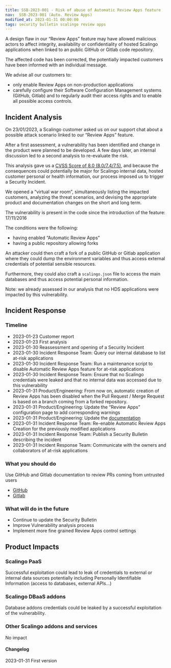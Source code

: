 ```yaml
---
title: SSB-2023-001 - Risk of abuse of Automatic Review Apps feature
nav:  SSB-2023-001 (Auto. Review Apps)
modified_at: 2023-01-31 00:00:00
tags: security bulletin scalingo review apps
---
```


A design flaw in our “Review Apps” feature may have allowed malicious actors to affect integrity, availability or confidentiality of hosted Scalingo applications when linked to an public GitHub or Gitlab code repository.

The affected code has been corrected, the potentially impacted customers have been informed with an individual message.

We advise all our customers to:

- only enable Review Apps on non-production applications
- carefully configure their Software Configuration Management systems (GitHub, Gitlab) and to regularly audit their access rights and to enable all possible access controls.

## Incident Analysis

On 23/01/2023, a Scalingo customer asked us on our support chat about a possible attack scenario linked to our “Review Apps” feature.

After a first assessment, a vulnerability has been identified and change in the product were planned to be developed. A few days later, an internal discussion led to a second analysis to re-evaluate the risk.

This analysis gave us a [CVSS Score of 8.0 (8.0/7.4/7.5)](https://nvd.nist.gov/vuln-metrics/cvss/v3-calculator?vector=AV:N/AC:H/PR:L/UI:R/S:C/C:H/I:H/A:H/E:F/RL:O/RC:C/CR:H/IR:H/AR:H/MAV:N/MAC:H/MPR:L/MUI:R/MS:C/MC:H/MI:H/MA:H&version=3.1), and because the consequences could potentially be major for Scalingo internal data, hosted customer personal or health information, our process imposed us to trigger a Security Incident.

We opened a “virtual war room”, simultaneously listing the impacted customers, analyzing the threat scenarios, and devising the appropriate product and documentation changes on the short and long term.

The vulnerability is present in the code since the introduction of the feature: 17/11/2016

The conditions were the following:

- having enabled “Automatic Review Apps”
- having a public repository allowing forks

An attacker could then craft a fork of a public GitHub or Gitlab application where they could dump the environment variables and thus access external credentials of potential sensible resources.

Furthermore, they could also craft a `scalingo.json` file to access the main databases and thus access potential personal information.

Note: we already assessed in our analysis that no HDS applications were impacted by this vulnerability.

## Incident Response

### Timeline

- 2023-01-23 Customer report
- 2023-01-23 First analysis
- 2023-01-30 Reassessment and opening of a Security Incident
- 2023-01-30 Incident Response Team: Query our internal database to list at-risk applications
- 2023-01-30 Incident Response Team: Run a maintenance script to disable Automatic Review Apps feature for at-risk applications
- 2023-01-30 Incident Response Team: Ensure that no Scalingo credentials were leaked and that no internal data was accessed due to this vulnerability
- 2023-01-31 Product/Engineering: From now on, automatic creation of Review Apps has been disabled when the Pull Request / Merge Request is based on a branch coming from a forked repository.
- 2023-01-31 Product/Engineering: Update the “Review Apps” configuration page to add corresponding warnings
- 2023-01-31 Product/Engineering: Update the [documentation](/platform/app/review-apps#addons-collaborators-and-environment-variables)
- 2023-01-31 Incident Response Team: Re-enable Automatic Review Apps Creation for the previously modified applications
- 2023-01-31 Incident Response Team: Publish a Security Bulletin describing the incident
- 2023-01-31 Incident Response Team: Communicate with the owners and collaborators of at-risk applications

### What you should do

Use GitHub and Gitlab documentation to review PRs coming from untrusted users

- [GitHub](https://docs.github.com/en/issues/tracking-your-work-with-issues/filtering-and-searching-issues-and-pull-requests)
- [Gitlab](https://docs.gitlab.com/ee/user/project/merge_requests/#view-merge-requests)

### What will do in the future

- Continue to update the Security Bulletin
- Improve Vulnerability analysis process
- Implement more fine grained Review Apps control settings

## Product Impacts

### Scalingo PaaS

Successful exploitation could lead to leak of credentials to external or internal data sources potentially including Personally Identifiable Information (access to databases, external APIs…)

### Scalingo DBaaS addons

Database addons credentials could be leaked by a successful exploitation of the vulnerability.

### Other Scalingo addons and services

No impact

#### **Changelog**

2023-01-31 First version
